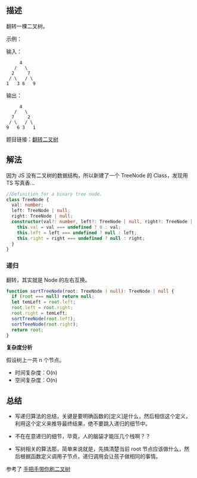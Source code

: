 ## 描述

翻转一棵二叉树。

示例：

输入：

```
     4
   /   \
  2     7
 / \   / \
1   3 6   9
```

输出：

```
     4
   /   \
  7     2
 / \   / \
9   6 3   1
```

题目链接：[翻转二叉树](https://leetcode-cn.com/problems/invert-binary-tree/)

## 解法

因为 JS 没有二叉树的数据结构，所以新建了一个 TreeNode 的 Class，发现用 TS 写真香...

```ts
//Definition for a binary tree node.
class TreeNode {
  val: number;
  left: TreeNode | null;
  right: TreeNode | null;
  constructor(val?: number, left?: TreeNode | null, right?: TreeNode | null) {
    this.val = val === undefined ? 0 : val;
    this.left = left === undefined ? null : left;
    this.right = right === undefined ? null : right;
  }
}
```

### 递归

翻转，其实就是 Node 的左右互换。

```ts
function sortTreeNode(root: TreeNode | null): TreeNode | null {
  if (root === null) return null;
  let temLeft = root.left;
  root.left = root.right;
  root.right = temLeft;
  sortTreeNode(root.left);
  sortTeeeNode(root.right);
  return root;
}
```

**复杂度分析**

假设树上一共 n 个节点。

- 时间复杂度：O(n)
- 空间复杂度：O(n)

## 总结

- 写递归算法的总结，关键是要明确函数的[定义]是什么，然后相信这个定义，利用这个定义来推导最终结果，绝不要跳入递归的细节中。

- 不在在意递归的细节，毕竟，人的脑袋才能压几个栈啊？？

- 写树相关的算法那，简单来说就是，先搞清楚当前 root 节点应该做什么，然后根据函数定义调用子节点，递归调用会让孩子做相同的事情。

参考了 [手把手带你刷二叉树](https://labuladong.gitee.io/algo/%E6%95%B0%E6%8D%AE%E7%BB%93%E6%9E%84%E7%B3%BB%E5%88%97/%E4%BA%8C%E5%8F%89%E6%A0%91%E7%B3%BB%E5%88%971.html)
